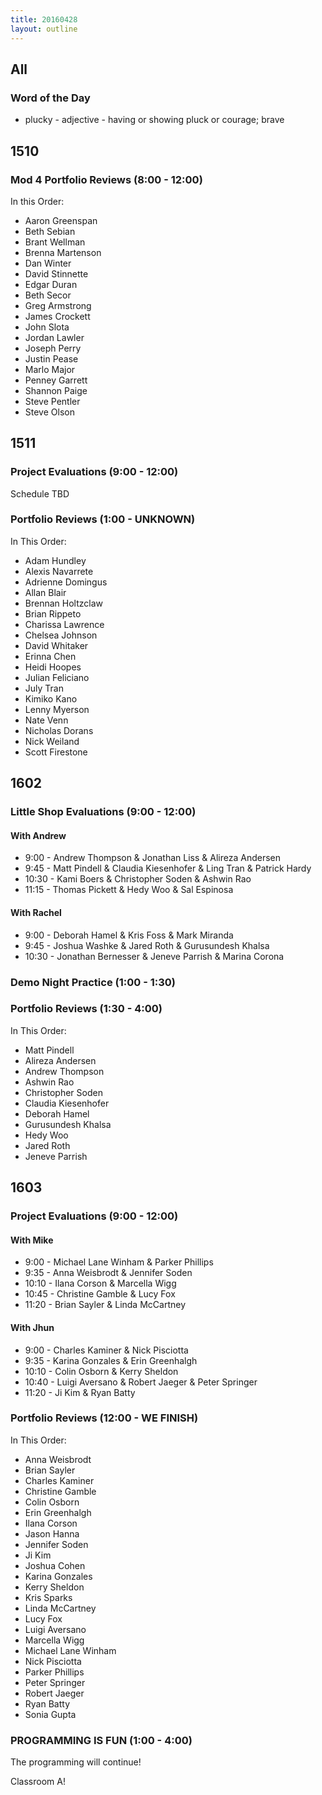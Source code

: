 ```yaml
---
title: 20160428
layout: outline
---
```


## All

### Word of the Day
* plucky - adjective - having or showing pluck or courage; brave


## 1510

### Mod 4 Portfolio Reviews (8:00 - 12:00)

In this Order:
* Aaron Greenspan
* Beth Sebian
* Brant Wellman
* Brenna Martenson
* Dan Winter
* David Stinnette
* Edgar Duran
* Beth Secor
* Greg Armstrong
* James Crockett
* John Slota
* Jordan Lawler
* Joseph Perry
* Justin Pease
* Marlo Major
* Penney Garrett
* Shannon Paige
* Steve Pentler
* Steve Olson


## 1511

### Project Evaluations (9:00 - 12:00)

Schedule TBD

### Portfolio Reviews (1:00 - UNKNOWN)

In This Order:
* Adam Hundley
* Alexis Navarrete
* Adrienne Domingus
* Allan Blair
* Brennan Holtzclaw
* Brian Rippeto
* Charissa Lawrence
* Chelsea Johnson
* David Whitaker
* Erinna Chen
* Heidi Hoopes
* Julian Feliciano
* July Tran
* Kimiko Kano
* Lenny Myerson
* Nate Venn
* Nicholas Dorans
* Nick Weiland
* Scott Firestone


## 1602

### Little Shop Evaluations (9:00 - 12:00)

#### With Andrew

* 9:00 - Andrew Thompson & Jonathan Liss & Alireza Andersen
* 9:45 - Matt Pindell & Claudia Kiesenhofer & Ling Tran & Patrick Hardy
* 10:30 - Kami Boers & Christopher Soden & Ashwin Rao
* 11:15 - Thomas Pickett & Hedy Woo & Sal Espinosa

#### With Rachel

* 9:00 - Deborah Hamel & Kris Foss & Mark Miranda
* 9:45 - Joshua Washke & Jared Roth & Gurusundesh Khalsa
* 10:30 - Jonathan Bernesser & Jeneve Parrish & Marina Corona

### Demo Night Practice (1:00 - 1:30)

### Portfolio Reviews (1:30 - 4:00)

In This Order:

* Matt Pindell
* Alireza Andersen
* Andrew Thompson
* Ashwin Rao
* Christopher Soden
* Claudia Kiesenhofer
* Deborah Hamel
* Gurusundesh Khalsa
* Hedy Woo
* Jared Roth
* Jeneve Parrish

## 1603

### Project Evaluations (9:00 - 12:00)

#### With Mike
* 9:00 - Michael Lane Winham & Parker Phillips
* 9:35 - Anna Weisbrodt & Jennifer Soden
* 10:10 - Ilana Corson & Marcella Wigg
* 10:45 - Christine Gamble & Lucy Fox
* 11:20 - Brian Sayler & Linda McCartney


#### With Jhun
* 9:00 - Charles Kaminer & Nick Pisciotta
* 9:35 - Karina Gonzales & Erin Greenhalgh
* 10:10 - Colin Osborn & Kerry Sheldon
* 10:40 - Luigi Aversano & Robert Jaeger & Peter Springer
* 11:20 - Ji Kim & Ryan Batty

### Portfolio Reviews (12:00 - WE FINISH)
In This Order:

* Anna Weisbrodt
* Brian Sayler
* Charles Kaminer
* Christine Gamble
* Colin Osborn
* Erin Greenhalgh
* Ilana Corson
* Jason Hanna
* Jennifer Soden
* Ji Kim
* Joshua Cohen
* Karina Gonzales
* Kerry Sheldon
* Kris Sparks
* Linda McCartney
* Lucy Fox
* Luigi Aversano
* Marcella Wigg
* Michael Lane Winham
* Nick Pisciotta
* Parker Phillips
* Peter Springer
* Robert Jaeger
* Ryan Batty
* Sonia Gupta


### PROGRAMMING IS FUN (1:00 - 4:00)

The programming will continue!

Classroom A!



